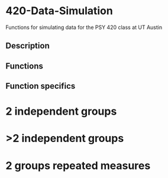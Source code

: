 # 420-Data-Simulation
Functions for simulating data for the PSY 420 class at UT Austin

## Description

## Functions

## Function specifics

# 2 independent groups

# >2 independent groups

# 2 groups repeated measures

